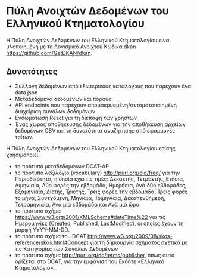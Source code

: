 # Πύλη Ανοιχτών Δεδομένων του Ελληνικού Κτηματολογίου

Η Πύλη Ανοιχτών Δεδομένων του Ελληνικού Κτηματολογίου είναι υλοποιημένη με το Λογισμικό Ανοιχτού Κώδικα dkan https://github.com/GetDKAN/dkan.

## Δυνατότητες

- Συλλογή δεδομένων από εξωτερικούς καταλόγους που παρέχουν ένα data.json
- Μεταδεδομένα δεδομένων και πόρους
- API endpoints που παρέχουν απομακρυσμένη/αυτοματοποιημένη διαχείριση συνόλων δεδομένων
- Ενσωμάτωση React για τη διεπαφή των χρηστών
- Ένας χώρος αποθήκευσης δεδομένων για την αποθήκευση αρχείων δεδομένων CSV και τη δυνατότητα αναζήτησης από εφαρμογές τρίτων.


Η Πύλη Ανοιχτών Δεδομένων του Ελληνικού Κτηματολογίου επίσης χρησιμοποιεί:
- το πρότυπο μεταδεδομένων DCAT-AP
- τo πρότυπο λεξιλόγιο (vocabulary) http://purl.org/cld/freq/ για την Περιοδικότητα, η οποία έχει τις τιμές: Δεκαετής, Τετραετής, Ετήσια, Διμηνιαία, Δύο φορές την εβδομάδα, Ημερήσια, Ανά δύο εβδομάδες, Εξαμηνιαία, Διετής, Τριετής, Τρεις φορές την εβδομάδα, Τρεις φορές το μήνα, Συνεχόμενη, Μηνιαία, Τριμηνιαία, Δεκαπενθήμερη, Τετραμηνιαία, Ανά μία εβδομάδα και Ανά μία ώρα
- το πρότυπο σχήμα https://www.w3.org/2001/XMLSchema#dateTime%22 για τις Ημερομηνίες (Created, Published, LastModified), οι οποίες έχουν τη μορφή ΥΥΥΥ-MM-DD.
- το πρότυπο σχήμα του DCAT http://www.w3.org/2009/08/skos-reference/skos.html#Concept για τη δημιουργία σχήματος σχετικά με τις Κατηγορίες των Συνόλων Δεδομένων
- το πρότυπο σχήμα http://purl.org/dc/terms/publisher, όπως αυτό ορίζεται στο DCAT, για την εμφάνιση του Εκδότη «Ελληνικό Κτηματολόγιο».
